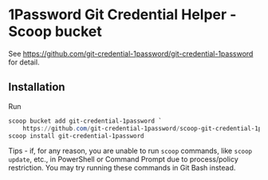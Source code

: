 # 1Password Git Credential Helper - Scoop bucket

See https://github.com/git-credential-1password/git-credential-1password for detail.

## Installation

Run

```powershell
scoop bucket add git-credential-1password `
	https://github.com/git-credential-1password/scoop-git-credential-1password.git
scoop install git-credential-1password
```

Tips - if, for any reason, you are unable to run `scoop` commands, like `scoop update`, etc., in PowerShell or Command Prompt due to process/policy restriction. You may try running these commands in Git Bash instead.

